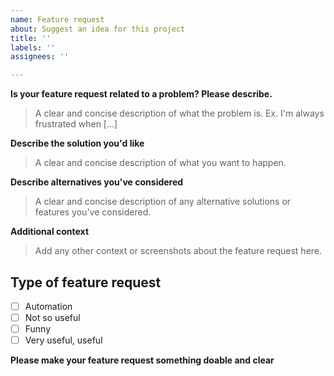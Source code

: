 ```yaml
---
name: Feature request
about: Suggest an idea for this project
title: ''
labels: ''
assignees: ''

---
```


**Is your feature request related to a problem? Please describe.**
> A clear and concise description of what the problem is. Ex. I'm always frustrated when [...]

**Describe the solution you'd like**
> A clear and concise description of what you want to happen.

**Describe alternatives you've considered**
> A clear and concise description of any alternative solutions or features you've considered.

**Additional context**
> Add any other context or screenshots about the feature request here.

## Type of feature request

- [ ] Automation
- [ ] Not so useful
- [ ] Funny
- [ ] Very useful, useful

**Please make your feature request something doable and clear**
